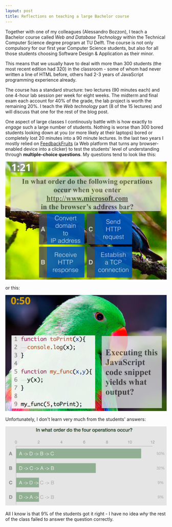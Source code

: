 ```yaml
---
layout: post
title: Reflections on teaching a large Bachelor course
---
```


Together with one of my colleagues (Alessandro Bozzon), I teach a Bachelor course 
called *Web and Database Technology* within the Technical Computer Science degree program at TU Delft.
The course is not only compulsory for our first year Computer Science students, but also for all those
students choosing Software Design & Application as their minor. 

This means that we usually have to deal with more than 300 students (the most recent edition had 320)
in the classroom - some of whom had never written a line of HTML before, others had 2-3 years of 
JavaScript programming experience already.

The course has a standard structure: two lectures (90 minutes each) and one 4-hour lab session per week for 
eight weeks. The midterm and final exam each account for 40% of the grade, the lab project is worth the
remaining 20%. I teach the *Web technology* part (8 of the 15 lectures) and will discuss that one for the 
rest of the blog post.

One aspect of large classes I continously battle with is how exactly to *engage* such a large number
of students. Nothing is worse than 300 bored students looking down at you (or more
likely at their laptops) bored or completely lost 20 minutes into a 90 minute lectures. In the last two years 
I mostly relied on [FeedbackFruits](https://secure.feedbackfruits.com/) (a Web platform that turns
any browser-enabled device into a clicker) to test the students' level of understanding through
**multiple-choice questions**. My questions tend to look like this:

<img src="../img/mc-question-ti1506.png" width="600px">

or this:

<img src="../img/mc-question-ti1506-2.png" width="600px">

Unfortunately, I don't learn very much from the students' answers:

<img src="../img/mc-question-answers-ti1506.png" width="600px">

All I know is that 9% of the students got it right - I have no idea  *why* the rest of the class failed to answer
the question correctly. 
